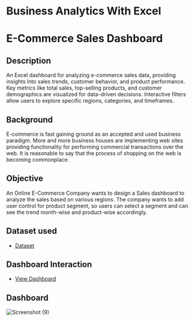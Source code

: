 # Business Analytics With Excel
# E-Commerce Sales Dashboard

## Description
An Excel dashboard for analyzing e-commerce sales data, providing insights into sales trends, customer behavior, and product performance. Key metrics like total sales, top-selling products, and customer demographics are visualized for data-driven decisions. Interactive filters allow users to explore specific regions, categories, and timeframes.

## Background 
E-commerce is fast gaining ground as an accepted and used business paradigm. More and more business houses are implementing web sites providing functionality for performing commercial transactions over the web. It is reasonable to say that the process of shopping on the web is becoming commonplace.

## Objective
An Online E-Commerce Company wants to design a Sales dashboard to analyze the sales based on various regions. The company wants to add user control for product segment, so users can select a segment and can see the trend month-wise and product-wise accordingly.  

## Dataset used
- <a href="https://github.com/annsita/E-Commerce_Sales_Analysis_Using_Excel/blob/main/Ecommerce%20Sales%20Analysis%20Dataset.xlsx">Dataset</a>

## Dashboard Interaction 
- <a href="https://github.com/annsita/E-Commerce_Sales_Analysis_Using_Excel/blob/main/Ecommerce%20Sales%20Analysis%20Dashboard.xlsx">View Dashboard</a>

## Dashboard
![Screenshot (9)](https://github.com/user-attachments/assets/243fbfcc-78b2-4870-a238-0018397eaf60)


